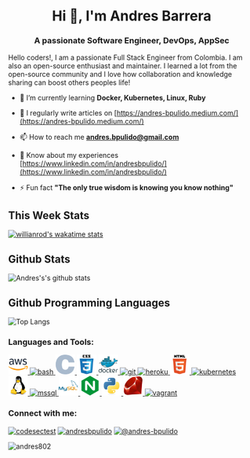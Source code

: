 <h1 align="center">Hi 👋, I'm Andres Barrera</h1>
<h3 align="center">A passionate Software Engineer, DevOps, AppSec </h3>

Hello coders!, I am a passionate Full Stack Engineer from Colombia. I am also an open-source enthusiast and maintainer. I learned a lot from the open-source community and I love how collaboration and knowledge sharing can boost others peoples life!

- 🌱 I’m currently learning **Docker, Kubernetes, Linux, Ruby**

- 📝 I regularly write articles on [https://andres-bpulido.medium.com/](https://andres-bpulido.medium.com/)

- 📫 How to reach me **andres.bpulido@gmail.com**

- 📄 Know about my experiences [https://www.linkedin.com/in/andresbpulido/](https://www.linkedin.com/in/andresbpulido/)

- ⚡ Fun fact **"The only true wisdom is knowing you know nothing"**

## This Week Stats
[![willianrod's wakatime stats](https://github-readme-stats.vercel.app/api/wakatime?username=willianrod)](https://github.com/anuraghazra/github-readme-stats)
## Github Stats 
![Andres's's github stats](https://github-readme-stats.vercel.app/api?username=Andres802&count_private=true&show_icons=true&hide_border=true)
## Github Programming Languages
![Top Langs](https://github-readme-stats.vercel.app/api/top-langs/?username=Andres802&layout=compact&hide_border=true&count_private=true&langs_count=20)

<h3 align="left">Languages and Tools:</h3>
<p align="left"> <a href="https://aws.amazon.com" target="_blank"> <img src="https://raw.githubusercontent.com/devicons/devicon/master/icons/amazonwebservices/amazonwebservices-original-wordmark.svg" alt="aws" width="40" height="40"/> </a> <a href="https://www.gnu.org/software/bash/" target="_blank"> <img src="https://www.vectorlogo.zone/logos/gnu_bash/gnu_bash-icon.svg" alt="bash" width="40" height="40"/> </a> <a href="https://www.cprogramming.com/" target="_blank"> <img src="https://raw.githubusercontent.com/devicons/devicon/master/icons/c/c-original.svg" alt="c" width="40" height="40"/> </a> <a href="https://www.w3schools.com/css/" target="_blank"> <img src="https://raw.githubusercontent.com/devicons/devicon/master/icons/css3/css3-original-wordmark.svg" alt="css3" width="40" height="40"/> </a> <a href="https://www.docker.com/" target="_blank"> <img src="https://raw.githubusercontent.com/devicons/devicon/master/icons/docker/docker-original-wordmark.svg" alt="docker" width="40" height="40"/> </a> <a href="https://git-scm.com/" target="_blank"> <img src="https://www.vectorlogo.zone/logos/git-scm/git-scm-icon.svg" alt="git" width="40" height="40"/> </a> <a href="https://heroku.com" target="_blank"> <img src="https://www.vectorlogo.zone/logos/heroku/heroku-icon.svg" alt="heroku" width="40" height="40"/> </a> <a href="https://www.w3.org/html/" target="_blank"> <img src="https://raw.githubusercontent.com/devicons/devicon/master/icons/html5/html5-original-wordmark.svg" alt="html5" width="40" height="40"/> </a> <a href="https://kubernetes.io" target="_blank"> <img src="https://www.vectorlogo.zone/logos/kubernetes/kubernetes-icon.svg" alt="kubernetes" width="40" height="40"/> </a> <a href="https://www.linux.org/" target="_blank"> <img src="https://raw.githubusercontent.com/devicons/devicon/master/icons/linux/linux-original.svg" alt="linux" width="40" height="40"/> </a> <a href="https://www.microsoft.com/en-us/sql-server" target="_blank"> <img src="https://cdn.worldvectorlogo.com/logos/microsoft-sql-server.svg" alt="mssql" width="40" height="40"/> </a> <a href="https://www.mysql.com/" target="_blank"> <img src="https://raw.githubusercontent.com/devicons/devicon/master/icons/mysql/mysql-original-wordmark.svg" alt="mysql" width="40" height="40"/> </a> <a href="https://www.nginx.com" target="_blank"> <img src="https://raw.githubusercontent.com/devicons/devicon/master/icons/nginx/nginx-original.svg" alt="nginx" width="40" height="40"/> </a> <a href="https://www.python.org" target="_blank"> <img src="https://raw.githubusercontent.com/devicons/devicon/master/icons/python/python-original.svg" alt="python" width="40" height="40"/> </a> <a href="https://www.ruby-lang.org/en/" target="_blank"> <img src="https://raw.githubusercontent.com/devicons/devicon/master/icons/ruby/ruby-original.svg" alt="ruby" width="40" height="40"/> </a> <a href="https://www.vagrantup.com/" target="_blank"> <img src="https://www.vectorlogo.zone/logos/vagrantup/vagrantup-icon.svg" alt="vagrant" width="40" height="40"/> </a> </p>

<h3 align="left">Connect with me:</h3>
<p align="left">
<a href="https://twitter.com/codesectest" target="blank"><img align="center" src="https://cdn.jsdelivr.net/npm/simple-icons@3.0.1/icons/twitter.svg" alt="codesectest" height="30" width="40" /></a>
<a href="https://linkedin.com/in/andresbpulido" target="blank"><img align="center" src="https://cdn.jsdelivr.net/npm/simple-icons@3.0.1/icons/linkedin.svg" alt="andresbpulido" height="30" width="40" /></a>
<a href="https://medium.com/@andres-bpulido" target="blank"><img align="center" src="https://cdn.jsdelivr.net/npm/simple-icons@3.0.1/icons/medium.svg" alt="@andres-bpulido" height="30" width="40" /></a>
</p>

<p align="left"> <img src="https://komarev.com/ghpvc/?username=andres802&label=Profile%20views&color=0e75b6&style=flat" alt="andres802" /> </p>
